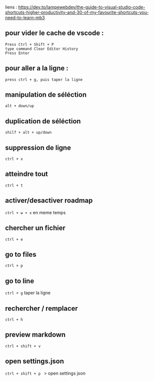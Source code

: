 liens : https://dev.to/lampewebdev/the-guide-to-visual-studio-code-shortcuts-higher-productivity-and-30-of-my-favourite-shortcuts-you-need-to-learn-mb3

## pour vider le cache de vscode : 
```
Press Ctrl + Shift + P
type command Clear Editor History
Press Enter
```

## pour aller a la ligne : 
```press ctrl + g, puis taper la ligne```


## manipulation de séléction 
```alt + down/up```

## duplication de séléction
```shilf + alt + up/down```

## suppression de ligne
```ctrl + x```

## atteindre tout 
```ctrl + t```

## activer/desactiver roadmap
```ctrl + w + x``` en meme temps
## chercher un fichier
```ctrl + e``` 
## go to files
```ctrl + p```
## go to line
```ctrl + g``` taper la ligne
## rechercher / remplacer
```ctrl + h``` 
## preview markdown
```ctrl + shift + v ``` 
## open settings.json
```ctrl + shift + p ``` > open settings json
